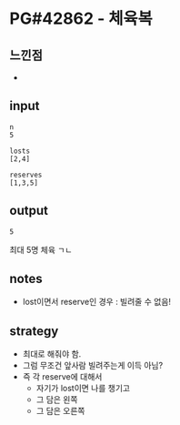# PG#42862 - 체육복

## 느낀점
* 

## input
```
n
5

losts
[2,4]

reserves
[1,3,5]

```

## output
```
5
```
최대 5명 체육 ㄱㄴ

## notes
* lost이면서 reserve인 경우 : 빌려줄 수 없음!

## strategy
* 최대로 해줘야 함.
* 그럼 무조건 앞사람 빌려주는게 이득 아님?
* 즉 각 reserve에 대해서
  * 자기가 lost이면 나를 챙기고
  * 그 담은 왼쪽
  * 그 담은 오른쪽
